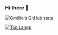 ### Hi there 👋

<!--
**gmillio/gmillio** is a ✨ _special_ ✨ repository because its `README.md` (this file) appears on your GitHub profile.

Here are some ideas to get you started:

- 🔭 I’m currently working on ...
- 🌱 I’m currently learning ...
- 👯 I’m looking to collaborate on ...
- 🤔 I’m looking for help with ...
- 💬 Ask me about ...
- 📫 How to reach me: ...
- 😄 Pronouns: ...
- ⚡ Fun fact: ...
-->



![Gmillio's GitHub stats](https://github-readme-stats.vercel.app/api?username=gmillio&show_icons=true&bg_color=DEG,fe5b13,ff5ad8&hide_border=true&text_color=ffffff&title_color=ffffff&icon_color=ffffff)

 [![Top Langs](https://github-readme-stats.vercel.app/api/top-langs/?username=gmillio&langs_count=8&bg_color=DEG,fe5b13,ff5ad8&hide_border=true&text_color=ffffff&title_color=ffffff&icon_color=ffffff)](https://github.com/gmillio/github-readme-stats) 
 



